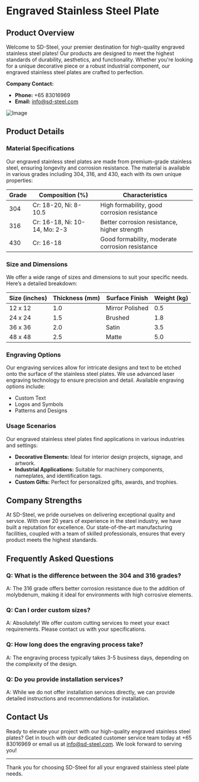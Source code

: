 # Engraved Stainless Steel Plate

## Product Overview

Welcome to SD-Steel, your premier destination for high-quality engraved stainless steel plates! Our products are designed to meet the highest standards of durability, aesthetics, and functionality. Whether you're looking for a unique decorative piece or a robust industrial component, our engraved stainless steel plates are crafted to perfection.

**Company Contact:**
- **Phone:** +65 83016969
- **Email:** info@sd-steel.com

![Image](https://github.com/user-attachments/assets/2567258e-e124-4816-932d-1809bd27ef0b)

## Product Details

### Material Specifications

Our engraved stainless steel plates are made from premium-grade stainless steel, ensuring longevity and corrosion resistance. The material is available in various grades including 304, 316, and 430, each with its own unique properties:

| Grade | Composition (%) | Characteristics |
|-------|-----------------|-----------------|
| 304   | Cr: 18-20, Ni: 8-10.5 | High formability, good corrosion resistance |
| 316   | Cr: 16-18, Ni: 10-14, Mo: 2-3 | Better corrosion resistance, higher strength |
| 430   | Cr: 16-18          | Good formability, moderate corrosion resistance |

### Size and Dimensions

We offer a wide range of sizes and dimensions to suit your specific needs. Here’s a detailed breakdown:

| Size (inches) | Thickness (mm) | Surface Finish | Weight (kg) |
|---------------|----------------|----------------|-------------|
| 12 x 12       | 1.0            | Mirror Polished | 0.5         |
| 24 x 24       | 1.5            | Brushed        | 1.8         |
| 36 x 36       | 2.0            | Satin          | 3.5         |
| 48 x 48       | 2.5            | Matte          | 5.0         |

### Engraving Options

Our engraving services allow for intricate designs and text to be etched onto the surface of the stainless steel plates. We use advanced laser engraving technology to ensure precision and detail. Available engraving options include:

- Custom Text
- Logos and Symbols
- Patterns and Designs

### Usage Scenarios

Our engraved stainless steel plates find applications in various industries and settings:

- **Decorative Elements:** Ideal for interior design projects, signage, and artwork.
- **Industrial Applications:** Suitable for machinery components, nameplates, and identification tags.
- **Custom Gifts:** Perfect for personalized gifts, awards, and trophies.

## Company Strengths

At SD-Steel, we pride ourselves on delivering exceptional quality and service. With over 20 years of experience in the steel industry, we have built a reputation for excellence. Our state-of-the-art manufacturing facilities, coupled with a team of skilled professionals, ensures that every product meets the highest standards.

## Frequently Asked Questions

### Q: What is the difference between the 304 and 316 grades?
A: The 316 grade offers better corrosion resistance due to the addition of molybdenum, making it ideal for environments with high corrosive elements.

### Q: Can I order custom sizes?
A: Absolutely! We offer custom cutting services to meet your exact requirements. Please contact us with your specifications.

### Q: How long does the engraving process take?
A: The engraving process typically takes 3-5 business days, depending on the complexity of the design.

### Q: Do you provide installation services?
A: While we do not offer installation services directly, we can provide detailed instructions and recommendations for installation.

## Contact Us

Ready to elevate your project with our high-quality engraved stainless steel plates? Get in touch with our dedicated customer service team today at +65 83016969 or email us at info@sd-steel.com. We look forward to serving you!

---

Thank you for choosing SD-Steel for all your engraved stainless steel plate needs.